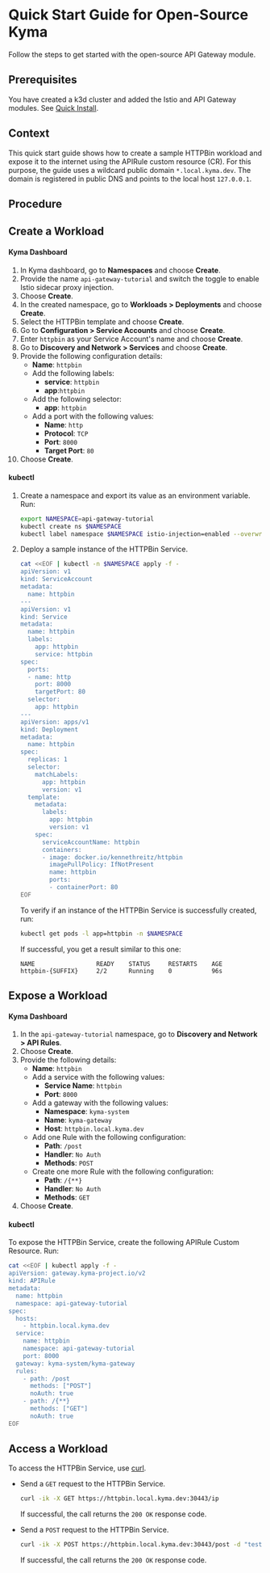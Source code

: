 # Quick Start Guide for Open-Source Kyma

Follow the steps to get started with the open-source API Gateway module.

## Prerequisites

You have created a k3d cluster and added the Istio and API Gateway modules. See [Quick Install](https://kyma-project.io/#/02-get-started/01-quick-install).

## Context
This quick start guide shows how to create a sample HTTPBin workload and expose it to the internet using the APIRule custom resource (CR). For this purpose, the guide uses a wildcard public domain `*.local.kyma.dev`. The domain is registered in public DNS and points to the local host `127.0.0.1`.

## Procedure

## Create a Workload

<!-- tabs:start -->
#### **Kyma Dashboard**

1. In Kyma dashboard, go to **Namespaces** and choose **Create**.
1. Provide the name `api-gateway-tutorial` and switch the toggle to enable Istio sidecar proxy injection.
2. Choose **Create**.
3. In the created namespace, go to **Workloads > Deployments** and choose **Create**.
1. Select the HTTPBin template and choose **Create**.
3. Go to **Configuration > Service Accounts** and choose **Create**. 
4. Enter `httpbin` as your Service Account's name and choose **Create**.
6. Go to **Discovery and Network > Services** and choose **Create**. 
7. Provide the following configuration details:
    - **Name**: `httpbin`
    - Add the following labels:
      - **service**: `httpbin`
      - **app**:`httpbin`
    - Add the following selector:
      - **app**: `httpbin`
    - Add a port with the following values:
      - **Name**: `http`
      - **Protocol**: `TCP`
      - **Port**: `8000`
      - **Target Port**: `80`
8. Choose **Create**.

#### **kubectl**

1. Create a namespace and export its value as an environment variable. Run:

    ```bash
    export NAMESPACE=api-gateway-tutorial
    kubectl create ns $NAMESPACE
    kubectl label namespace $NAMESPACE istio-injection=enabled --overwrite
    ```

2. Deploy a sample instance of the HTTPBin Service.

    ```bash
    cat <<EOF | kubectl -n $NAMESPACE apply -f -
    apiVersion: v1
    kind: ServiceAccount
    metadata:
      name: httpbin
    ---
    apiVersion: v1
    kind: Service
    metadata:
      name: httpbin
      labels:
        app: httpbin
        service: httpbin
    spec:
      ports:
      - name: http
        port: 8000
        targetPort: 80
      selector:
        app: httpbin
    ---
    apiVersion: apps/v1
    kind: Deployment
    metadata:
      name: httpbin
    spec:
      replicas: 1
      selector:
        matchLabels:
          app: httpbin
          version: v1
      template:
        metadata:
          labels:
            app: httpbin
            version: v1
        spec:
          serviceAccountName: httpbin
          containers:
          - image: docker.io/kennethreitz/httpbin
            imagePullPolicy: IfNotPresent
            name: httpbin
            ports:
            - containerPort: 80
    EOF
    ```

    To verify if an instance of the HTTPBin Service is successfully created, run:

    ```bash
    kubectl get pods -l app=httpbin -n $NAMESPACE
    ```

    If successful, you get a result similar to this one:

    ```shell
    NAME                 READY    STATUS     RESTARTS    AGE
    httpbin-{SUFFIX}     2/2      Running    0           96s
    ```

<!-- tabs:end -->

## Expose a Workload

<!-- tabs:start -->
#### **Kyma Dashboard**

1. In the `api-gateway-tutorial` namespace, go to **Discovery and Network > API Rules**.
2. Choose **Create**.
3. Provide the following details:
     - **Name**: `httpbin`
     - Add a service with the following values:
       - **Service Name**: `httpbin`
       - **Port**: `8000`
     - Add a gateway with the following values:
       - **Namespace**: `kyma-system`
       - **Name**: `kyma-gateway`
       - **Host**: `httpbin.local.kyma.dev`
     - Add one Rule with the following configuration:
       - **Path**: `/post`
       - **Handler**: `No Auth`
       - **Methods**: `POST`
     - Create one more Rule with the following configuration:
       - **Path**: `/{**}`
       - **Handler**: `No Auth`
       - **Methods**: `GET`
4.  Choose **Create**.

#### **kubectl**

To expose the HTTPBin Service, create the following APIRule Custom Resource. Run:

```bash
cat <<EOF | kubectl apply -f -
apiVersion: gateway.kyma-project.io/v2
kind: APIRule
metadata:
  name: httpbin
  namespace: api-gateway-tutorial
spec:
  hosts:
    - httpbin.local.kyma.dev
  service:
    name: httpbin
    namespace: api-gateway-tutorial
    port: 8000
  gateway: kyma-system/kyma-gateway
  rules:
    - path: /post
      methods: ["POST"]
      noAuth: true
    - path: /{**}
      methods: ["GET"]
      noAuth: true
EOF
```

<!-- tabs:end -->

## Access a Workload

To access the HTTPBin Service, use [curl](https://curl.se).

- Send a `GET` request to the HTTPBin Service.

  ```bash
  curl -ik -X GET https://httpbin.local.kyma.dev:30443/ip
  ```
  If successful, the call returns the `200 OK` response code.

- Send a `POST` request to the HTTPBin Service.

  ```bash
  curl -ik -X POST https://httpbin.local.kyma.dev:30443/post -d "test data"
  ```
  If successful, the call returns the `200 OK` response code.

<!-- tabs:end -->